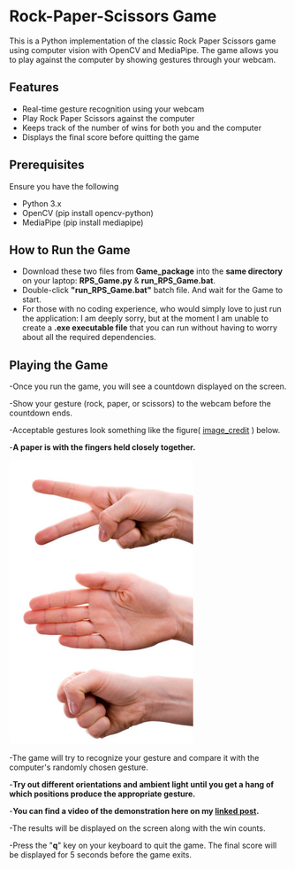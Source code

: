 # Rock-Paper-Scissors Game

This is a Python implementation of the classic Rock Paper Scissors game using computer vision with OpenCV and MediaPipe. The game allows you to play against the computer by showing gestures through your webcam.



## Features

- Real-time gesture recognition using your webcam
- Play Rock Paper Scissors against the computer
- Keeps track of the number of wins for both you and the computer
- Displays the final score before quitting the game

## Prerequisites
Ensure you have the following 
- Python 3.x
- OpenCV (pip install opencv-python)
- MediaPipe (pip install mediapipe)

## How to Run the Game
- Download these two files from **Game_package** into the **same directory** on your laptop: **RPS_Game.py** & **run_RPS_Game.bat**.
- Double-click **"run_RPS_Game.bat"** batch file. And wait for the Game to start.
- For those with no coding experience, who would simply love to just run the application: I am deeply sorry, but at the moment I am unable to create a **.exe executable file** that you can run without having to worry about all the required dependencies. 

## Playing the Game
-Once you run the game, you will see a countdown displayed on the screen.

-Show your gesture (rock, paper, or scissors) to the webcam before the countdown ends.

-Acceptable gestures look something like the figure( [image_credit](https://www.al.com/entertainment/2012/03/redstone_arsenal_will_host_roc.html) ) below.

-**A paper is with the fingers held closely together.**

![Gestures](Game_package/RPS.jpg)

-The game will try to recognize your gesture and compare it with the computer's randomly chosen gesture.

-**Try out different orientations and ambient light until you get a hang of which positions produce the appropriate gesture.**

-**You can find a video of the demonstration here on my [linked post](https://www.linkedin.com/posts/boboye-okeya-0036b393_alliwantforchristmas-rockpaperscissors-merrychristmas-activity-7276876777610702848-ikf4?utm_source=share&utm_medium=member_desktop).**

-The results will be displayed on the screen along with the win counts.

-Press the "**q**" key on your keyboard to quit the game. The final score will be displayed for 5 seconds before the game exits.


